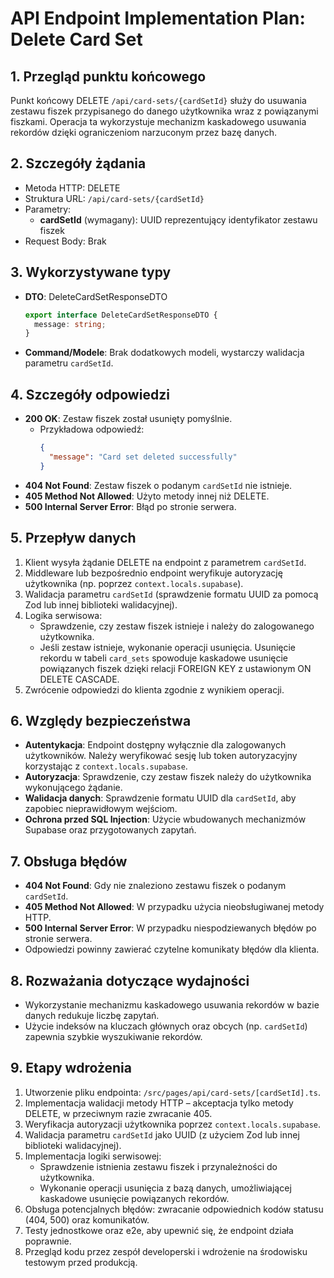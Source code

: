 # API Endpoint Implementation Plan: Delete Card Set

## 1. Przegląd punktu końcowego
Punkt końcowy DELETE `/api/card-sets/{cardSetId}` służy do usuwania zestawu fiszek przypisanego do danego użytkownika wraz z powiązanymi fiszkami. Operacja ta wykorzystuje mechanizm kaskadowego usuwania rekordów dzięki ograniczeniom narzuconym przez bazę danych.

## 2. Szczegóły żądania
- Metoda HTTP: DELETE
- Struktura URL: `/api/card-sets/{cardSetId}`
- Parametry:
  - **cardSetId** (wymagany): UUID reprezentujący identyfikator zestawu fiszek
- Request Body: Brak

## 3. Wykorzystywane typy
- **DTO**: DeleteCardSetResponseDTO
  ```typescript
  export interface DeleteCardSetResponseDTO {
    message: string;
  }
  ```
- **Command/Modele**: Brak dodatkowych modeli, wystarczy walidacja parametru `cardSetId`.

## 4. Szczegóły odpowiedzi
- **200 OK**: Zestaw fiszek został usunięty pomyślnie.
  - Przykładowa odpowiedź:
    ```json
    {
      "message": "Card set deleted successfully"
    }
    ```
- **404 Not Found**: Zestaw fiszek o podanym `cardSetId` nie istnieje.
- **405 Method Not Allowed**: Użyto metody innej niż DELETE.
- **500 Internal Server Error**: Błąd po stronie serwera.

## 5. Przepływ danych
1. Klient wysyła żądanie DELETE na endpoint z parametrem `cardSetId`.
2. Middleware lub bezpośrednio endpoint weryfikuje autoryzację użytkownika (np. poprzez `context.locals.supabase`).
3. Walidacja parametru `cardSetId` (sprawdzenie formatu UUID za pomocą Zod lub innej biblioteki walidacyjnej).
4. Logika serwisowa:
   - Sprawdzenie, czy zestaw fiszek istnieje i należy do zalogowanego użytkownika.
   - Jeśli zestaw istnieje, wykonanie operacji usunięcia. Usunięcie rekordu w tabeli `card_sets` spowoduje kaskadowe usunięcie powiązanych fiszek dzięki relacji FOREIGN KEY z ustawionym ON DELETE CASCADE.
5. Zwrócenie odpowiedzi do klienta zgodnie z wynikiem operacji.

## 6. Względy bezpieczeństwa
- **Autentykacja**: Endpoint dostępny wyłącznie dla zalogowanych użytkowników. Należy weryfikować sesję lub token autoryzacyjny korzystając z `context.locals.supabase`.
- **Autoryzacja**: Sprawdzenie, czy zestaw fiszek należy do użytkownika wykonującego żądanie.
- **Walidacja danych**: Sprawdzenie formatu UUID dla `cardSetId`, aby zapobiec nieprawidłowym wejściom.
- **Ochrona przed SQL Injection**: Użycie wbudowanych mechanizmów Supabase oraz przygotowanych zapytań.

## 7. Obsługa błędów
- **404 Not Found**: Gdy nie znaleziono zestawu fiszek o podanym `cardSetId`.
- **405 Method Not Allowed**: W przypadku użycia nieobsługiwanej metody HTTP.
- **500 Internal Server Error**: W przypadku niespodziewanych błędów po stronie serwera.
- Odpowiedzi powinny zawierać czytelne komunikaty błędów dla klienta.

## 8. Rozważania dotyczące wydajności
- Wykorzystanie mechanizmu kaskadowego usuwania rekordów w bazie danych redukuje liczbę zapytań.
- Użycie indeksów na kluczach głównych oraz obcych (np. `cardSetId`) zapewnia szybkie wyszukiwanie rekordów.

## 9. Etapy wdrożenia
1. Utworzenie pliku endpointa: `/src/pages/api/card-sets/[cardSetId].ts`.
2. Implementacja walidacji metody HTTP – akceptacja tylko metody DELETE, w przeciwnym razie zwracanie 405.
3. Weryfikacja autoryzacji użytkownika poprzez `context.locals.supabase`.
4. Walidacja parametru `cardSetId` jako UUID (z użyciem Zod lub innej biblioteki walidacyjnej).
5. Implementacja logiki serwisowej:
   - Sprawdzenie istnienia zestawu fiszek i przynależności do użytkownika.
   - Wykonanie operacji usunięcia z bazą danych, umożliwiającej kaskadowe usunięcie powiązanych rekordów.
6. Obsługa potencjalnych błędów: zwracanie odpowiednich kodów statusu (404, 500) oraz komunikatów.
7. Testy jednostkowe oraz e2e, aby upewnić się, że endpoint działa poprawnie.
8. Przegląd kodu przez zespół developerski i wdrożenie na środowisku testowym przed produkcją. 